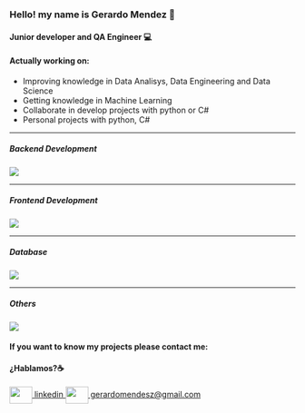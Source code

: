 ### Hello! my name is Gerardo Mendez 👋
#### Junior developer and QA Engineer 💻



#### Actually working on:

- Improving knowledge in Data Analisys, Data Engineering and Data Science
- Getting knowledge in Machine Learning
- Collaborate in develop projects with python or C#
- Personal projects with python, C#
___

##### Backend Development

<img src="https://skillicons.dev/icons?i=py,cs" />

____

##### Frontend Development

<img src="https://skillicons.dev/icons?i=django,dotnet,js,html,css,bootstrap" />

_____

##### Database

<img src="https://skillicons.dev/icons?i=mysql,mongodb,sqlite,postgres" />

_____

 ##### Others
 
 <img src="https://skillicons.dev/icons?i=postman,git,github,gitlab,azure,docker" />


#### If you want to know my projects please contact me:

#### ¿Hablamos?☕️

<p align="left">
<a href="https://www.linkedin.com/in/gerardo-mendez-051780127/" target="blank">
  <img align="center" src="https://skillicons.dev/icons?i=linkedin" alt="" height="30" width="40" />
  linkedin </a>

<a href="mailto:gerardomendesz@gmail.com " target="blank">
<img align="center" src="https://icon-icons.com/icon/gmail-button/151848" alt="" height="30" width="40" />
  gerardomendesz@gmail.com </a>
</p>
